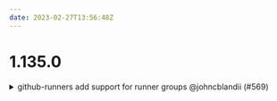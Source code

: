 ```yaml
---
date: 2023-02-27T13:56:48Z
---
```


# 1.135.0

<details>
  <summary>github-runners add support for runner groups @johncblandii (#569)</summary>

### what
* Added optional support for separating runners by groups

NOTE: I don't know if the default of `default` is valid or if it is `Default`. I'll confirm this soon.

### why
* Groups are supported by GitHub and allow for Actions to target specific runners by group vs by label

### references

* https://docs.github.com/en/actions/hosting-your-own-runners/managing-access-to-self-hosted-runners-using-groups

</details>